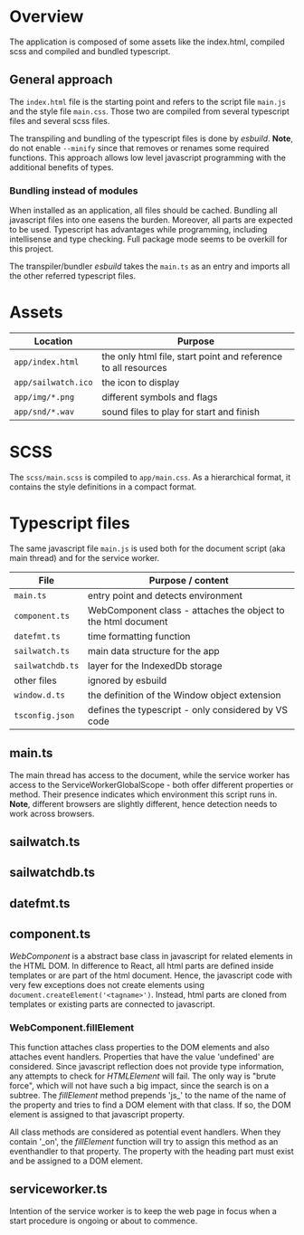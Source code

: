# Overview

The application is composed of some assets like the index.html, compiled scss and compiled and bundled typescript.

## General approach

The `index.html` file is the starting point and refers to the script file `main.js` and the style file `main.css`. Those two are compiled from several typescript files and several scss files. 

The transpiling and bundling of the typescript files is done by *esbuild*. **Note**, do not enable `--minify` since that removes or renames some required functions. This approach allows low level javascript programming with the additional benefits of types. 

### Bundling instead of modules

When installed as an application, all files should be cached. Bundling all javascript files into one easens the burden. Moreover, all parts are expected to be used. Typescript has advantages while programming, including intellisense and type checking. Full package mode seems to be overkill for this project.

The transpiler/bundler *esbuild* takes the `main.ts` as an entry and imports all the other referred typescript files. 

# Assets

Location | Purpose
--- | --- 
`app/index.html` | the only html file, start point and reference to all resources
`app/sailwatch.ico` | the icon to display
`app/img/*.png` | different symbols and flags
`app/snd/*.wav` | sound files to play for start and finish

# SCSS

The `scss/main.scss` is compiled to `app/main.css`. As a hierarchical format, it contains the style definitions in a compact format.

# Typescript files

The same javascript file `main.js` is used both for the document script (aka main thread) and for the service worker.

File | Purpose / content
--- | ---
`main.ts` | entry point and detects environment
`component.ts` | WebComponent class - attaches the object to the html document
`datefmt.ts` | time formatting function
`sailwatch.ts` | main data structure for the app
`sailwatchdb.ts` | layer for the IndexedDb storage
 other files | ignored by esbuild
`window.d.ts` | the definition of the Window object extension
`tsconfig.json` | defines the typescript - only considered by VS code


## main.ts

The main thread has access to the document, while the service worker has access to the ServiceWorkerGlobalScope - both offer different properties or method. Their presence indicates which environment this script runs in. **Note**, different browsers are slightly different, hence detection needs to work across browsers.

## sailwatch.ts

## sailwatchdb.ts

## datefmt.ts

## component.ts

*WebComponent* is a abstract base class in javascript for related elements in the HTML DOM. In difference to React, all html parts are defined inside templates or are part of the html document. Hence, the javascript code with very few exceptions does not create elements using `document.createElement('<tagname>')`. Instead, html parts are cloned from templates or existing parts are connected to javascript.

### WebComponent.fillElement

This function attaches class properties to the DOM elements and also attaches event handlers. 
Properties that have the value 'undefined' are considered. 
Since javascript reflection does not provide type information, any attempts to check for *HTMLElement* will fail.
The only way is "brute force", which will not have such a big impact, since the search is on a subtree.
The *fillElement* method prepends 'js_' to the name of the name of the property and tries to find a DOM element with that class. If so, the DOM element is assigned to that javascript property. 

All class methods are considered as potential event handlers. 
When they contain '_on', the *fillElement* function will try to assign this method as an eventhandler to that property. 
The property with the heading part must exist and be assigned to a DOM element.

## serviceworker.ts

Intention of the service worker is to keep the web page in focus when a start procedure is ongoing or about to commence.